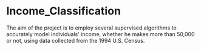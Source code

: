 # Income_Classification
The aim of the project is to employ several supervised algorithms to accurately model individuals' income, whether he makes more than 50,000 or not, using data collected from the 1994 U.S. Census.
